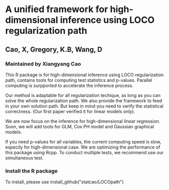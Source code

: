 # A unified framework for high-dimensional inference using LOCO regularization path
## Cao, X, Gregory, K.B, Wang, D
### Maintained by Xiangyang Cao

This R package is for high-dimensional inference using LOCO regularization path, contains tools for computing test statistics and p-values. Parallel computing is surpported to accelerate the inference process. 

Our method is adaptable for all regularization techique, as long as you can solve the whole regularization path. We also provide the framework to feed in your own solution path. But keep in mind you need to verify the statistical correctness. (Our first paper verified it for linear models only). 

We are now focus on the inference for high-dimensional linear regression. Soon, we will add tools for GLM, Cox PH model and Gaussian graphical models.  

If you need p-values for all variables, the current computing speed is slow, especily for high-dimensional case. We are optimizing the performance of this package using Rcpp. To conduct multiple tests, we recommend use our simultaneous test.

### Install the R package

To install, please use install_github("statcao/LOCOpath")


